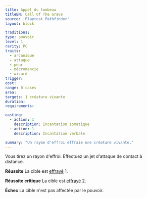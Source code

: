 ```yaml
---
title: Appel du tombeau
titleEN: Call Of The Grave
source: 'Playtest Pathfinder'
layout: block

traditions:
type: pouvoir
level: 1
rarity: PC
traits:
  - arcanique
  - attaque
  - peur
  - nécromancie
  - wizard
trigger: 
cost: 
range: 6 cases
area: 
targets: 1 créature vivante
duration: 
requirements: 

casting:
  - action: 1
    description: Incantation somatique
  - action: 1
    description: Incantation verbale

summary: "Un rayon d'effroi effraie une créature vivante."
---
```

Vous tirez un rayon d'effroi. Effectuez un jet d'attaque de contact à distance.

**Réussite** La cible est [effrayé](/conditions/effrayé.html) 1.

**Réussite critique** La cible est [effrayé](/conditions/effrayé.html) 2.

**Échec** La cible n'est pas affectée par le pouvoir.
